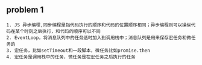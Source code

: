 ## problem 1

    1. JS 异步编程,同步编程是指代码执行的顺序和代码的位置顺序相同；异步编程则可以操纵代码在某个时刻之后执行，和代码的顺序可以不同
    2. EventLoop，将消息队列中的任务适时加入到调用栈中；消息队列是用来保存宏任务和微任务的
    3. 宏任务，比如setTimeout和一段脚本，微任务比如promise.then
    4. 宏任务是调用栈中的任务，微任务是在宏任务之后执行的任务
